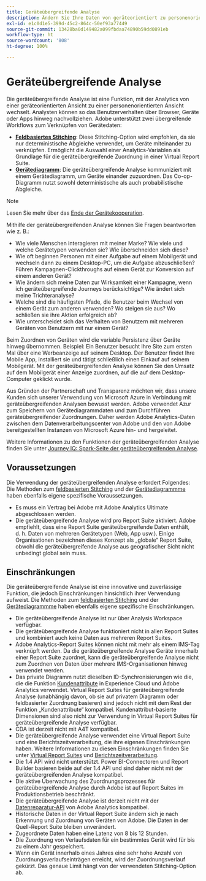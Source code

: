 ```yaml
---
title: Geräteübergreifende Analyse
description: Ändern Sie Ihre Daten von geräteorientiert zu personenorientiert, indem Sie die Gerätedaten zuordnen.
exl-id: e1c0d1e5-399d-45c2-864c-50ef93a77449
source-git-commit: 13428ba0d149482a099fbdaa74890b59dd0891eb
workflow-type: ht
source-wordcount: '808'
ht-degree: 100%

---
```


# Geräteübergreifende Analyse

Die geräteübergreifende Analyse ist eine Funktion, mit der Analytics von einer geräteorientierten Ansicht zu einer personenorientierten Ansicht wechselt. Analysten können so das Benutzerverhalten über Browser, Geräte oder Apps hinweg nachvollziehen. Adobe unterstützt zwei übergreifende Workflows zum Verknüpfen von Gerätedaten:

* [**Feldbasiertes Stitching**](field-based-stitching.md): Diese Stitching-Option wird empfohlen, da sie nur deterministische Abgleiche verwendet, um Geräte miteinander zu verknüpfen.
Ermöglicht die Auswahl einer Analytics-Variablen als Grundlage für die geräteübergreifende Zuordnung in einer Virtual Report Suite.
* [**Gerätediagramm**](device-graph.md): Die geräteübergreifende Analyse kommuniziert mit einem Gerätediagramm, um Geräte einander zuzuordnen. Das Co-op-Diagramm nutzt sowohl deterministische als auch probabilistische Abgleiche.

>[!NOTE]
>
>Lesen Sie mehr über das [Ende der Gerätekooperation](https://experienceleague.adobe.com/docs/device-co-op/using/about/device-co-op-eol.html?lang=de).

Mithilfe der geräteübergreifenden Analyse können Sie Fragen beantworten wie z. B.:

* Wie viele Menschen interagieren mit meiner Marke? Wie viele und welche Gerätetypen verwenden sie? Wie überschneiden sich diese?
* Wie oft beginnen Personen mit einer Aufgabe auf einem Mobilgerät und wechseln dann zu einem Desktop-PC, um die Aufgabe abzuschließen? Führen Kampagnen-Clickthroughs auf einem Gerät zur Konversion auf einem anderen Gerät?
* Wie ändern sich meine Daten zur Wirksamkeit einer Kampagne, wenn ich geräteübergreifende Journeys berücksichtige? Wie ändert sich meine Trichteranalyse?
* Welche sind die häufigsten Pfade, die Benutzer beim Wechsel von einem Gerät zum anderen verwenden? Wo steigen sie aus? Wo schließen sie ihre Aktion erfolgreich ab?
* Wie unterscheidet sich das Verhalten von Benutzern mit mehreren Geräten von Benutzern mit nur einem Gerät?

Beim Zuordnen von Geräten wird die variable Persistenz über Geräte hinweg übernommen. Beispiel: Ein Benutzer besucht Ihre Site zum ersten Mal über eine Werbeanzeige auf seinem Desktop. Der Benutzer findet Ihre Mobile App, installiert sie und tätigt schließlich einen Einkauf auf seinem Mobilgerät. Mit der geräteübergreifenden Analyse können Sie den Umsatz auf dem Mobilgerät einer Anzeige zuordnen, auf die auf dem Desktop-Computer geklickt wurde.

Aus Gründen der Partnerschaft und Transparenz möchten wir, dass unsere Kunden sich unserer Verwendung von Microsoft Azure in Verbindung mit geräteübergreifenden Analysen bewusst werden. Adobe verwendet Azur zum Speichern von Gerätediagrammdaten und zum Durchführen geräteübergreifender Zuordnungen. Daher werden Adobe Analytics-Daten zwischen dem Datenverarbeitungscenter von Adobe und den von Adobe bereitgestellten Instanzen von Microsoft Azure hin- und hergeleitet.

Weitere Informationen zu den Funktionen der geräteübergreifenden Analyse finden Sie unter [Journey IQ: Spark-Seite der geräteübergreifenden Analyse](https://adobe.ly/aacda).

## Voraussetzungen

Die Verwendung der geräteübergreifenden Analyse erfordert Folgendes: Die Methoden zum [feldbasierten Stitching](field-based-stitching.md) und der [Gerätediagrammme](device-graph.md) haben ebenfalls eigene spezifische Voraussetzungen.

* Es muss ein Vertrag bei Adobe mit Adobe Analytics Ultimate abgeschlossen werden.
* Die geräteübergreifende Analyse wird pro Report Suite aktiviert. Adobe empfiehlt, dass eine Report Suite geräteübergreifende Daten enthält, d. h. Daten von mehreren Gerätetypen (Web, App usw.). Einige Organisationen bezeichnen dieses Konzept als „globale“ Report Suite, obwohl die geräteübergreifende Analyse aus geografischer Sicht nicht unbedingt global sein muss.

## Einschränkungen

Die geräteübergreifende Analyse ist eine innovative und zuverlässige Funktion, die jedoch Einschränkungen hinsichtlich ihrer Verwendung aufweist. Die Methoden zum [feldbasierten Stitching](field-based-stitching.md) und der [Gerätediagrammme](device-graph.md) haben ebenfalls eigene spezifische Einschränkungen.

* Die geräteübergreifende Analyse ist nur über Analysis Workspace verfügbar.
* Die geräteübergreifende Analyse funktioniert nicht in allen Report Suites und kombiniert auch keine Daten aus mehreren Report Suites.
* Adobe Analytics-Report Suites können nicht mit mehr als einem IMS-Tag verknüpft werden. Da die geräteübergreifende Analyse Geräte innerhalb einer Report Suite zuordnet, kann die geräteübergreifende Analyse nicht zum Zuordnen von Daten über mehrere IMS-Organisationen hinweg verwendet werden.
* Das private Diagramm nutzt dieselben ID-Synchronisierungen wie die, die die Funktion [Kundenattribute](https://experienceleague.adobe.com/docs/core-services/interface/customer-attributes/attributes.html?lang=de#customer-attributes) in Experience Cloud und Adobe Analytics verwendet. Virtual Report Suites für geräteübergreifende Analyse (unabhängig davon, ob sie auf privatem Diagramm oder feldbasierter Zuordnung basieren) sind jedoch nicht mit dem Rest der Funktion „Kundenattribute“ kompatibel. Kundenattribut-basierte Dimensionen sind also nicht zur Verwendung in Virtual Report Suites für geräteübergreifende Analyse verfügbar.
* CDA ist derzeit nicht mit A4T kompatibel.
* Die geräteübergreifende Analyse verwendet eine Virtual Report Suite und eine Berichtszeitverarbeitung, die ihre eigenen Einschränkungen haben. Weitere Informationen zu diesen Einschränkungen finden Sie unter [Virtual Report Suites](../vrs/vrs-about.md) und [Berichtszeitverarbeitung](../vrs/vrs-report-time-processing.md).
* Die 1.4 API wird nicht unterstützt. Power BI-Connectoren und Report Builder basieren beide auf der 1.4 API und sind daher nicht mit der geräteübergreifenden Analyse kompatibel.
* Die aktive Überwachung des Zuordnungsprozesses für geräteübergreifende Analyse durch Adobe ist auf Report Suites im Produktionsbetrieb beschränkt.
* Die geräteübergreifende Analyse ist derzeit nicht mit der [Datenreparatur-API](https://www.adobe.io/apis/experiencecloud/analytics/docs.html#!AdobeDocs/analytics-2.0-apis/master/data-repair.md) von Adobe Analytics kompatibel.
* Historische Daten in der Virtual Report Suite ändern sich je nach Erkennung und Zuordnung von Geräten von Adobe. Die Daten in der Quell-Report Suite bleiben unverändert.
* Zugeordnete Daten haben eine Latenz von 8 bis 12 Stunden.
* Die Zuordnung von Verlaufsdaten für ein bestimmtes Gerät wird für bis zu einem Jahr gespeichert.
* Wenn ein Gerät innerhalb eines Jahres eine sehr hohe Anzahl von Zuordnungsverlaufseinträgen erreicht, wird der Zuordnungsverlauf gekürzt. Das genaue Limit hängt von der verwendeten Stitching-Option ab.
